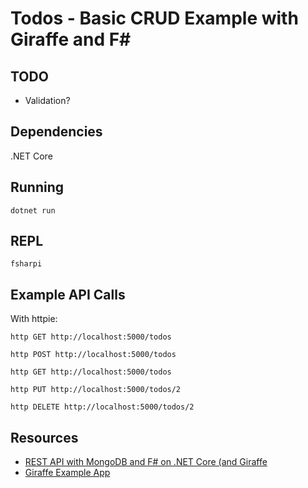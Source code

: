 # Todos - Basic CRUD Example with Giraffe and F#

## TODO

* Validation?

## Dependencies

.NET Core

## Running

```
dotnet run
```

## REPL

```
fsharpi
```

## Example API Calls

With httpie:

```
http GET http://localhost:5000/todos

http POST http://localhost:5000/todos

http GET http://localhost:5000/todos

http PUT http://localhost:5000/todos/2

http DELETE http://localhost:5000/todos/2
```

## Resources

* [REST API with MongoDB and F# on .NET Core (and Giraffe](https://medium.com/@leocavalcante/rest-api-with-mongodb-and-f-on-net-core-605a2336f264)
* [Giraffe Example App](https://github.com/cartermp/GiraffeSample)
